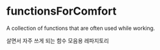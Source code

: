 # functionsForComfort

A collection of functions that are often used while working.

살면서 자주 쓰게 되는 함수 모음용 레파지토리
